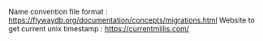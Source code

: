 Name convention file format : https://flywaydb.org/documentation/concepts/migrations.html
Website to get current unix timestamp : https://currentmillis.com/

